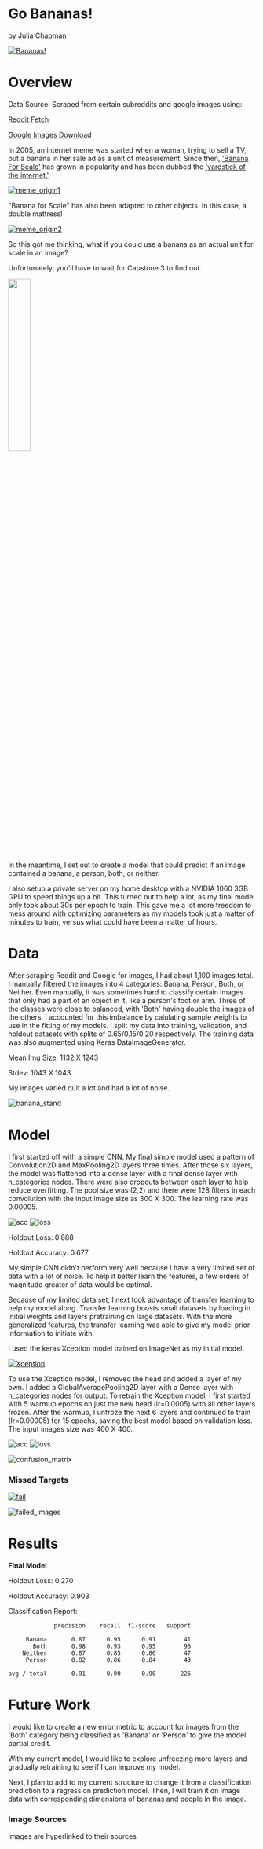# Go Bananas!

by Julia Chapman

[![Bananas!](graphics/keep-calm-and-go-bananas-21.png)](http://jalzymedicine.blogspot.com/2015/)

# Overview
Data Source: Scraped from certain subreddits and google images using:

[Reddit Fetch](https://github.com/nobodyme/reddit-fetch)

[Google Images Download](https://github.com/hardikvasa/google-images-download)

In 2005, an internet meme was started when a woman, trying to sell a TV, put a banana in her sale ad as a unit of measurement. Since then, ['Banana For Scale'](https://knowyourmeme.com/memes/banana-for-scale) has grown in popularity and has been dubbed the ['yardstick of the internet.'](https://www.dailydot.com/unclick/banana-for-scale-meme-history/)

[![meme_origin1](graphics/meme1.jpg)](https://knowyourmeme.com/memes/banana-for-scale)

"Banana for Scale" has also been adapted to other objects. In this case, a double mattress!

[![meme_origin2](graphics/meme2.jpg)](https://knowyourmeme.com/memes/banana-for-scale)

So this got me thinking, what if you could use a banana as an actual unit for scale in an image?

Unfortunately, you'll have to wait for Capstone 3 to find out.

[<img src=graphics/coming+soon.jpg width="30%">](http://www.housecallswithdrg.com/coming-soon/)

In the meantime, I set out to create a model that could predict if an image contained a banana, a person, both, or neither.

I also setup a private server on my home desktop with a NVIDIA 1060 3GB GPU to speed things up a bit. This turned out to help a lot, as my final model only took about 30s per epoch to train. This gave me a lot more freedom to mess around with optimizing parameters as my models took just a matter of minutes to train, versus what could have been a matter of hours.

# Data

After scraping Reddit and Google for images, I had about 1,100 images total. I manually filtered the images into 4 categories: Banana, Person, Both, or Neither. Even manually, it was sometimes hard to classify certain images that only had a part of an object in it, like a person's foot or arm. Three of the classes were close to balanced, with 'Both' having double the images of the others. I accounted for this imbalance by calulating sample weights to use in the fitting of my models. I split my data into training, validation, and holdout datasets with splits of 0.65/0.15/0.20 respectively. The training data was also augmented using Keras DataImageGenerator.

Mean Img Size: 1132 X 1243

Stdev: 1043 X 1043

My images varied quit a lot and had a lot of noise.

![banana_stand](graphics/banana_stand.jpg)

# Model

I first started off with a simple CNN. My final simple model used a pattern of Convolution2D and MaxPooling2D layers three times. After those six layers, the model was flattened into a dense layer with a final dense layer with n_categories nodes. There were also dropouts between each layer to help reduce overfitting. The pool size was (2,2) and there were 128 filters in each convolution with the input image size as 300 X 300. The learning rate was 0.00005.

![acc](graphics/Simple_CNN_acc_hist.png)
![loss](graphics/Simple_CNN_loss_hist.png)

Holdout Loss: 0.888

Holdout Accuracy: 0.677

My simple CNN didn't perform very well because I have a very limited set of data with a lot of noise. To help it better learn the features, a few orders of magnitude greater of data would be optimal.

Because of my limited data set, I next took advantage of transfer learning to help my model along. Transfer learning boosts small datasets by loading in initial weights and layers pretraining on large datasets. With the more generalized features, the transfer learning was able to give my model prior information to initiate with.

I used the keras Xception model trained on ImageNet as my initial model. 

[![Xception](graphics/imagenet_xception_flow.png)](https://www.pyimagesearch.com/2017/03/20/imagenet-vggnet-resnet-inception-xception-keras/)

To use the Xception model, I removed the head and added a layer of my own. I added a GlobalAveragePooling2D layer with a Dense layer with n_categories nodes for output.
To retrain the Xception model, I first started with 5 warmup epochs on just the new head (lr=0.0005) with all other layers frozen.
After the warmup, I unfroze the next 6 layers and continued to train (lr=0.00005) for 15 epochs, saving the best model based on validation loss. The input images size was 400 X 400.

![acc](graphics/Transfer_CNN_acc_hist.png)
![loss](graphics/Transfer_CNN_loss_hist.png)

![confusion_matrix](graphics/Confusion_Matrix_with_weights.png)

### Missed Targets

[![fail](graphics/fail.jpg)](https://bized.aacsb.edu/articles/2017/11/why-its-fine-to-fail)

![failed_images](graphics/failed_images.png)

# Results

**Final Model**

Holdout Loss: 0.270

Holdout Accuracy: 0.903

Classification Report:

```
             precision    recall  f1-score   support

     Banana       0.87      0.95      0.91        41
       Both       0.98      0.93      0.95        95
    Neither       0.87      0.85      0.86        47
     Person       0.82      0.86      0.84        43

avg / total       0.91      0.90      0.90       226
```

# Future Work

I would like to create a new error metric to account for images from the 'Both' category being classified as 'Banana' or 'Person' to give the model partial credit.

With my current model, I would like to explore unfreezing more layers and gradually retraining to see if I can improve my model.

Next, I plan to add to my current structure to change it from a classification prediction to a regression prediction model. Then, I will train it on image data with corresponding dimensions of bananas and people in the image.

### Image Sources

Images are hyperlinked to their sources

